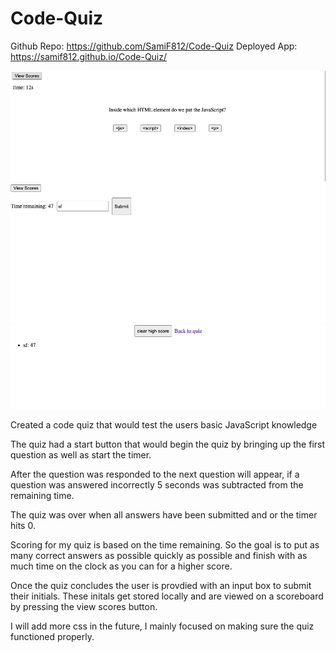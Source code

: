 # Code-Quiz
Github Repo: https://github.com/SamiF812/Code-Quiz
Deployed App: https://samif812.github.io/Code-Quiz/

![Question](./assets/images/Question.png)
![Initals](./assets/images/Initals.png)
![Scores](./assets/images/Scores.png)



Created a code quiz that would test the users basic JavaScript knowledge

The quiz had a start button that would begin the quiz by bringing up the first question as well as start the timer.

After the question was responded to the next question will appear, if a question was answered incorrectly 5 seconds was subtracted from the remaining time.

The quiz was over when all answers have been submitted and or the timer hits 0.

Scoring for my quiz is based on the time remaining. So the goal is to put as many correct answers as possible quickly as possible and finish with as much time on the clock as you can for a higher score.

Once the quiz concludes the user is provdied with an input box to submit their initials. These initals get stored locally and are viewed on a scoreboard by pressing the view scores button.

I will add more css in the future, I mainly focused on making sure the quiz functioned properly.
